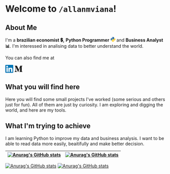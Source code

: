 # Welcome to `/allanmviana`!

## About Me
I'm a **brazilian economist 💲,** **Python Programmer** <img src="https://github.com/allanmviana/allanmviana/blob/main/img/python.svg" width="15px"> and **Business Analyst 📊**. I'm interessed in analising data to better understand the world.

You can also find me at

[<img src="https://github.com/allanmviana/allanmviana/blob/main/img/Slide1.PNG" width="25px">](https://www.linkedin.com/in/allanmviana/)
[<img src="https://github.com/allanmviana/allanmviana/blob/main/img/Slide2.PNG" width="25px">](https://medium.com/@allanmviana)

## What you will find here
Here you will find some small projects I've worked  (some serious and others just for fun). All of them are just by curiosity. I am exploring and digging the world, and here are my tools.

## What I'm trying to achieve
I am learning Python to improve my data and business analysis. I want to be able to read data more easily, beaitifully and make better decision. 


| [![Anurag's GitHub stats](https://github-readme-stats.vercel.app/api/?username=allanmviana&show_icons=true&title_color=fff&icon_color=79ff97&text_color=9f9f9f&bg_color=151515)](https://github.com/allanmviana/github-readme-stats) | [![Anurag's GitHub stats](https://github-readme-stats.vercel.app/api/top-langs/?username=allanmviana&show_icons=true&title_color=fff&icon_color=79ff97&text_color=9f9f9f&bg_color=151515)](https://github.com/allanmviana/github-readme-stats) |
|---|---|

[![Anurag's GitHub stats](https://github-readme-stats.vercel.app/api/?username=allanmviana&show_icons=true&title_color=fff&icon_color=79ff97&text_color=9f9f9f&bg_color=151515)](https://github.com/allanmviana/github-readme-stats)
[![Anurag's GitHub stats](https://github-readme-stats.vercel.app/api/top-langs/?username=allanmviana&show_icons=true&title_color=fff&icon_color=79ff97&text_color=9f9f9f&bg_color=151515)](https://github.com/allanmviana/github-readme-stats)
<!--
**allanmviana/allanmviana** is a ✨ _special_ ✨ repository because its `README.md` (this file) appears on your GitHub profile.

Here are some ideas to get you started:

- 🔭 I’m currently working on ...
- 🌱 I’m currently learning ...
- 👯 I’m looking to collaborate on ...
- 🤔 I’m looking for help with ...
- 💬 Ask me about ...
- 📫 How to reach me: ...
- 😄 Pronouns: ...
- ⚡ Fun fact: ...
-->
